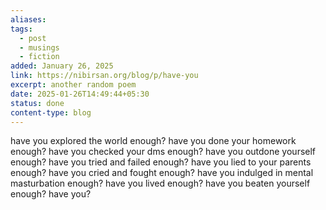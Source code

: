 ```yaml
---
aliases: 
tags:
  - post
  - musings
  - fiction
added: January 26, 2025
link: https://nibirsan.org/blog/p/have-you
excerpt: another random poem
date: 2025-01-26T14:49:44+05:30
status: done
content-type: blog
---
```

have you explored the world enough?
have you done your homework enough?
have you checked your dms enough?
have you outdone yourself enough?
have you tried and failed enough?
have you lied to your parents enough?
have you cried and fought enough?
have you indulged in mental masturbation enough?
have you lived enough?
have you beaten yourself enough?
have you?